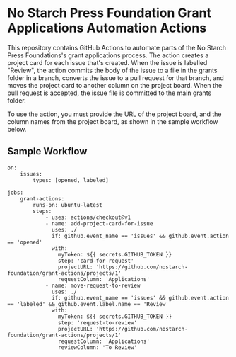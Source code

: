 # No Starch Press Foundation Grant Applications Automation Actions

This repository contains GitHub Actions to automate parts of the No Starch Press Foundations's
grant applications process. The action creates a project card for each issue that's created. When the issue is labelled "Review", the action commits the body of the issue to a file in the grants folder in a branch, converts the issue to a pull request for that branch, and moves the project card to another column on the project board. When the pull request is accepted, the issue file is committed to the main grants folder.

To use the action, you must provide the URL of the project board, and the column names from the project board, as shown in the sample workflow below.

## Sample Workflow
```name: "grant-application-workflow-actions"
on:
    issues:
        types: [opened, labeled]
    
jobs:
    grant-actions:
        runs-on: ubuntu-latest
        steps:
            - uses: actions/checkout@v1
            - name: add-project-card-for-issue
              uses: ./
              if: github.event_name == 'issues' && github.event.action == 'opened'
              with:
                myToken: ${{ secrets.GITHUB_TOKEN }}
                step: 'card-for-request'
                projectURL: 'https://github.com/nostarch-foundation/grant-actions/projects/1'
                requestColumn: 'Applications'
            - name: move-request-to-review
              uses: ./
              if: github.event_name == 'issues' && github.event.action == 'labeled' && github.event.label.name == 'Review'
              with:
                myToken: ${{ secrets.GITHUB_TOKEN }}
                step: 'request-to-review'
                projectURL: 'https://github.com/nostarch-foundation/grant-actions/projects/1'
                requestColumn: 'Applications'
                reviewColumn: 'To Review'
```
